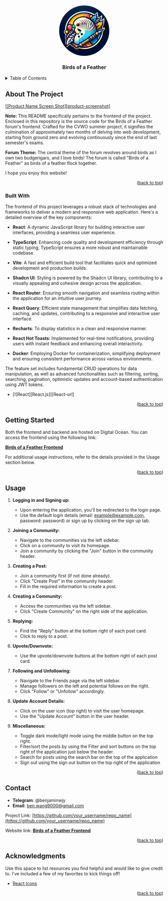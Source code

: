 <!-- PROJECT LOGO -->
<br />
<div align="center">
  <a href="https://github.com/benjam11n/Birds-of-a-Feather-frontend">
    <img src="./public/Logo.jpg" alt="Logo" width="160" height="160" style="border-radius: 50%;">
  </a>

  <h3 align="center">Birds of a Feather</h3>
</div>

<!-- TABLE OF CONTENTS -->
<details>
  <summary>Table of Contents</summary>
  <ol>
    <li>
      <a href="#about-the-project">About The Project</a>
      <ul>
        <li><a href="#built-with">Built With</a></li>
      </ul>
    </li>
    <li><a href="#getting-started">Getting Started</a></li>
    <li><a href="#usage">Usage</a></li>
    <li><a href="#contact">Contact</a></li>
    <li><a href="#acknowledgments">Acknowledgments</a></li>
  </ol>
</details>

<!-- ABOUT THE PROJECT -->

## About The Project

[![Product Name Screen Shot][product-screenshot]](https://example.com)

**Note:** This README specifically pertains to the frontend of the project. Enclosed in this repository is the source code for the Birds of a Feather forum's frontend. Crafted for the CVWO summer project, it signifies the culmination of approximately two months of delving into web development, starting from ground zero and evolving continuously since the end of last semester's exams.

**Forum Theme:** The central theme of the forum revolves around birds as I own two budgerigars, and I love birds! The forum is called "Birds of a Feather" as birds of a feather flock together.

I hope you enjoy this website!

<p align="right">(<a href="#readme-top">back to top</a>)</p>

### Built With

The frontend of this project leverages a robust stack of technologies and frameworks to deliver a modern and responsive web application. Here's a detailed overview of the key components:

- **React**: A dynamic JavaScript library for building interactive user interfaces, providing a seamless user experience.

- **TypeScript**: Enhancing code quality and development efficiency through static typing, TypeScript ensures a more robust and maintainable codebase.

- **Vite**: A fast and efficient build tool that facilitates quick and optimized development and production builds.

- **Shadcn UI**: Styling is powered by the Shadcn UI library, contributing to a visually appealing and cohesive design across the application.

- **React Router**: Ensuring smooth navigation and seamless routing within the application for an intuitive user journey.

- **React Query**: Efficient state management that simplifies data fetching, caching, and updates, contributing to a responsive and interactive user interface.

- **Recharts**: To display statistics in a clean and responsive manner.

- **React Hot Toasts**: Implemented for real-time notifications, providing users with instant feedback and enhancing overall interactivity.

- **Docker**: Employing Docker for containerization, simplifying deployment and ensuring consistent performance across various environments.

The feature set includes fundamental CRUD operations for data manipulation, as well as advanced functionalities such as filtering, sorting, searching, pagination, optimistic updates and account-based authentication using JWT tokens.

- [![React][React.js]][React-url]

<p align="right">(<a href="#readme-top">back to top</a>)</p>

<!-- GETTING STARTED -->

## Getting Started

Both the frontend and backend are hosted on Digital Ocean. You can access the frontend using the following link:

[**Birds of a Feather Frontend**](https://birds-of-a-feather-c5xki.ondigitalocean.app)

For additional usage instructions, refer to the details provided in the Usage section below.

<p align="right">(<a href="#readme-top">back to top</a>)</p>

<!-- USAGE EXAMPLES -->

## Usage

1. **Logging in and Signing up:**

   - Upon entering the application, you'll be redirected to the login page.
   - Use the default login details (email: example@example.com, password: password) or sign up by clicking on the sign up tab.

2. **Joining a Community:**

   - Navigate to the communities via the left sidebar.
   - Click on a community to visit its homepage.
   - Join a community by clicking the "Join" button in the community header.

3. **Creating a Post:**

   - Join a community first (if not done already).
   - Click "Create Post" in the community header.
   - Fill in the required information to create a post.

4. **Creating a Community:**

   - Access the communities via the left sidebar.
   - Click "Create Community" on the right side of the application.

5. **Replying:**

   - Find the "Reply" button at the bottom right of each post card.
   - Click to reply to a post.

6. **Upvote/Downvote:**

   - Use the upvote/downvote buttons at the bottom right of each post card.

7. **Following and Unfollowing:**

   - Navigate to the Friends page via the left sidebar.
   - Manage followers on the left and potential follows on the right.
   - Click "Follow" or "Unfollow" accordingly.

8. **Update Account Details:**

   - Click on the user icon (top right) to visit the user homepage.
   - Use the "Update Account" button in the user header.

9. **Miscellaneous:**
   - Toggle dark mode/light mode using the middle button on the top right.
   - Filter/sort the posts by using the Filter and sort buttons on the top right of the application just below the header.
   - Search for posts using the search bar on the top of the application
   - Sign out using the sign out button on the top right of the application

<p align="right">(<a href="#readme-top">back to top</a>)</p>

<!-- CONTACT -->

## Contact

- **Telegram**: @benjaminwjy
- **Email**: ben.wang9000@gmail.com

Project Link: [https://github.com/your_username/repo_name](https://github.com/your_username/repo_name)

Website link: [**Birds of a Feather Frontend**](https://birds-of-a-feather-c5xki.ondigitalocean.app)

<p align="right">(<a href="#readme-top">back to top</a>)</p>

<!-- ACKNOWLEDGMENTS -->

## Acknowledgments

Use this space to list resources you find helpful and would like to give credit to. I've included a few of my favorites to kick things off!

- [React Icons](https://react-icons.github.io/react-icons/search)

<p align="right">(<a href="#readme-top">back to top</a>)</p>
